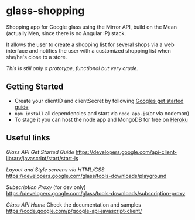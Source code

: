 glass-shopping
==============

Shopping app for Google glass using the Mirror API, build on the Mean (actually Men, since there is no Angular :P) stack.

It allows the user to create a shopping list for several shops via a web interface and notifies the user with a customized shopping list when she/he's close to a store.

*This is still only a prototype, functional but very crude.*


Getting Started
----------------
- Create your clientID and clientSecret by following [Googles get started guide](https://developers.google.com/api-client-library/javascript/start/start-js)
- ```npm install``` all dependencies and start via ```node app.js```(or via nodemon)
- To stage it you can host the node app and MongoDB for free on [Heroku](https://www.heroku.com/)


Useful links
--------------
*Glass API Get Started Guide*
https://developers.google.com/api-client-library/javascript/start/start-js

*Layout and Style screens via HTML/CSS*
https://developers.google.com/glass/tools-downloads/playground

*Subscription Proxy*
(for dev only)
https://developers.google.com/glass/tools-downloads/subscription-proxy

*Glass API Home*
Check the documentation and samples
https://code.google.com/p/google-api-javascript-client/